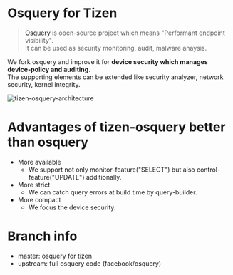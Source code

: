 # Osquery for Tizen
> [Osquery](https://osquery.io/) is open-source project which means "Performant endpoint visibility".  
> It can be used as security monitoring, audit, malware anaysis.

We fork osquery and improve it for **device security which manages device-policy and auditing**.  
The supporting elements can be extended like security analyzer, network security, kernel integrity.

![tizen-osquery-architecture](https://github.sec.samsung.net/storage/user/692/files/74819c00-4c95-11e9-9648-54e02513e338)

# Advantages of tizen-osquery better than osquery
- More available
  - We support not only monitor-feature("SELECT") but also control-feature("UPDATE") additionally.
- More strict
  - We can catch query errors at build time by query-builder.
- More compact
  - We focus the device security.

# Branch info
- master: osquery for tizen
- upstream: full osquery code (facebook/osquery)
